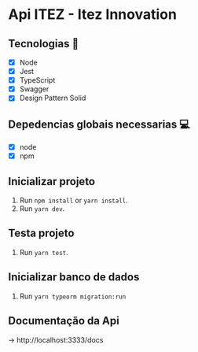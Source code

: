 <h1 allign="center">
    Api ITEZ - Itez Innovation
</h1>

## Tecnologias 🚀 

- [x] Node
- [x] Jest
- [x] TypeScript
- [x] Swagger
- [x] Design Pattern Solid

## Depedencias globais necessarias 💻

- [x] node 
- [x] npm  

## Inicializar projeto

1. Run `npm install` or `yarn install`.<br />
2. Run `yarn dev`.<br />

## Testa projeto

1. Run `yarn test`.<br />

## Inicializar banco de dados

1. Run `yarn typeorm migration:run` <br />

## Documentação da Api 
  -> http://localhost:3333/docs